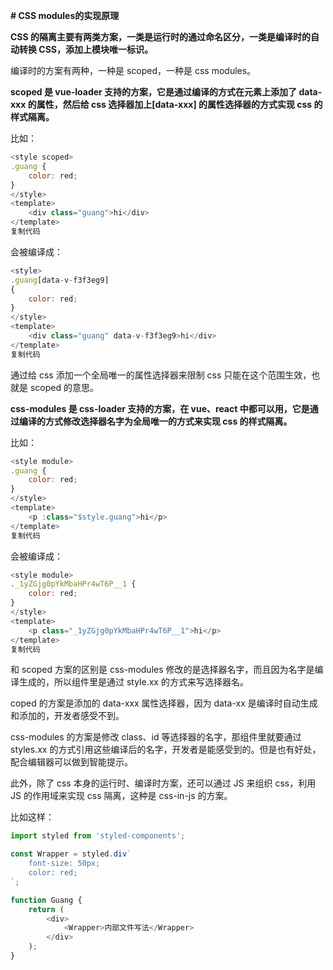 
**# CSS modules的实现原理**

**CSS 的隔离主要有两类方案，一类是运行时的通过命名区分，一类是编译时的自动转换 CSS，添加上模块唯一标识。**

编译时的方案有两种，一种是 scoped，一种是 css modules。

**scoped 是 vue-loader 支持的方案，它是通过编译的方式在元素上添加了 data-xxx 的属性，然后给 css 选择器加上[data-xxx] 的属性选择器的方式实现 css 的样式隔离。**


比如：

```javascript
<style scoped> 
.guang { 
    color: red; 
} 
</style>  
<template>  
    <div class="guang">hi</div>  
</template>
复制代码
```

会被编译成：

```javascript
<style> 
.guang[data-v-f3f3eg9] 
{ 
    color: red; 
} 
</style> 
<template> 
    <div class="guang" data-v-f3f3eg9>hi</div> 
</template>
复制代码
```


通过给 css 添加一个全局唯一的属性选择器来限制 css 只能在这个范围生效，也就是 scoped 的意思。

**css-modules 是 css-loader 支持的方案，在 vue、react 中都可以用，它是通过编译的方式修改选择器名字为全局唯一的方式来实现 css 的样式隔离。**

比如：

```javascript
<style module> 
.guang {
    color: red; 
} 
</style>  
<template>
    <p :class="$style.guang">hi</p>  
</template>
复制代码
```

会被编译成：

```javascript
<style module>
._1yZGjg0pYkMbaHPr4wT6P__1 { 
    color: red; 
} 
</style> 
<template> 
    <p class="_1yZGjg0pYkMbaHPr4wT6P__1">hi</p> 
</template>
复制代码
```

和 scoped 方案的区别是 css-modules 修改的是选择器名字，而且因为名字是编译生成的，所以组件里是通过 style.xx 的方式来写选择器名。

coped 的方案是添加的 data-xxx 属性选择器，因为 data-xx 是编译时自动生成和添加的，开发者感受不到。

css-modules 的方案是修改 class、id 等选择器的名字，那组件里就要通过 styles.xx 的方式引用这些编译后的名字，开发者是能感受到的。但是也有好处，配合编辑器可以做到智能提示。


此外，除了 css 本身的运行时、编译时方案，还可以通过 JS 来组织 css，利用 JS 的作用域来实现 css 隔离，这种是 css-in-js 的方案。

比如这样：

```javascript
import styled from 'styled-components';

const Wrapper = styled.div`
    font-size: 50px;
    color: red;
`;

function Guang {
    return (
        <div>
            <Wrapper>内部文件写法</Wrapper>
        </div>
    );
}

```
